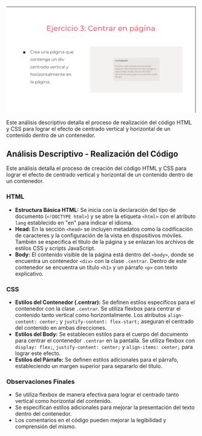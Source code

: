 ![](https://github.com/JhoanSB0608/practicaFlex/blob/ejercicio3/storage/img/ejercicio3.png)

Este análisis descriptivo detalla el proceso de realización del código HTML y CSS para lograr el efecto de centrado vertical y horizontal de un contenido dentro de un contenedor.

## Análisis Descriptivo - Realización del Código

Este análisis detalla el proceso de creación del código HTML y CSS para lograr el efecto de centrado vertical y horizontal de un contenido dentro de un contenedor.

### HTML

- **Estructura Básica HTML:** Se inicia con la declaración del tipo de documento (`<!DOCTYPE html>`) y se abre la etiqueta `<html>` con el atributo `lang` establecido en "en" para indicar el idioma.
- **Head:** En la sección `<head>` se incluyen metadatos como la codificación de caracteres y la configuración de la vista en dispositivos móviles. También se especifica el título de la página y se enlazan los archivos de estilos CSS y scripts JavaScript.
- **Body:** El contenido visible de la página está dentro del `<body>`, donde se encuentra un contenedor `<div>` con la clase `.centrar`. Dentro de este contenedor se encuentra un título `<h1>` y un párrafo `<p>` con texto explicativo.

### CSS

- **Estilos del Contenedor (.centrar):** Se definen estilos específicos para el contenedor con la clase `.centrar`. Se utiliza flexbox para centrar el contenido tanto vertical como horizontalmente. Los atributos `align-content: center;` y `justify-content: flex-start;` aseguran el centrado del contenido en ambas direcciones.
- **Estilos del Body:** Se establecen estilos para el cuerpo del documento para centrar el contenedor `.centrar` en la pantalla. Se utiliza flexbox con `display: flex;`, `justify-content: center;` y `align-items: center;` para lograr este efecto.
- **Estilos del Párrafo:** Se definen estilos adicionales para el párrafo, estableciendo un margen superior para separarlo del título.

### Observaciones Finales

- Se utiliza flexbox de manera efectiva para lograr el centrado tanto vertical como horizontal del contenido.
- Se especifican estilos adicionales para mejorar la presentación del texto dentro del contenedor.
- Los comentarios en el código pueden mejorar la legibilidad y comprensión del mismo.
